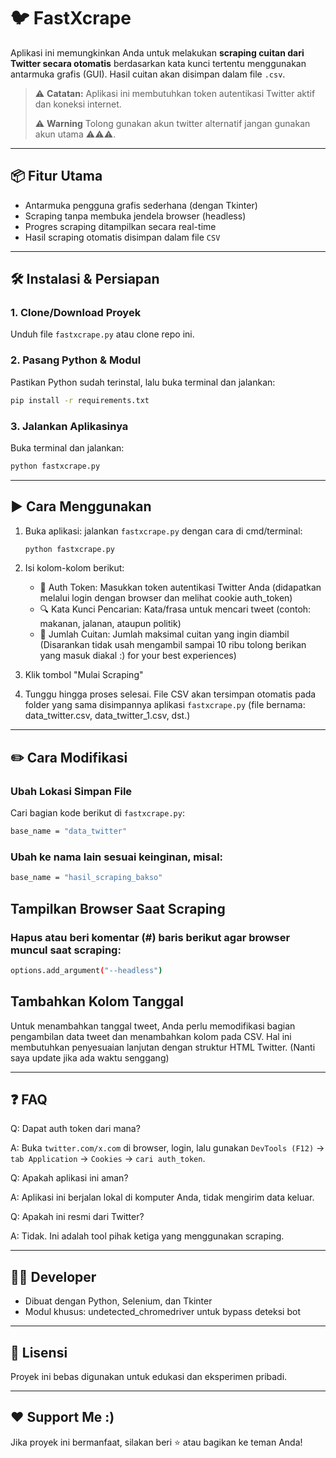 # 🐦 FastXcrape

Aplikasi ini memungkinkan Anda untuk melakukan **scraping cuitan dari Twitter secara otomatis** berdasarkan kata kunci tertentu menggunakan antarmuka grafis (GUI). Hasil cuitan akan disimpan dalam file `.csv`.

> ⚠️ **Catatan:** Aplikasi ini membutuhkan token autentikasi Twitter aktif dan koneksi internet.
> 
> ⚠️ **Warning** Tolong gunakan akun twitter alternatif jangan gunakan akun utama ⚠️⚠️⚠️.

---

## 📦 Fitur Utama

- Antarmuka pengguna grafis sederhana (dengan Tkinter)
- Scraping tanpa membuka jendela browser (headless)
- Progres scraping ditampilkan secara real-time
- Hasil scraping otomatis disimpan dalam file `CSV`

---

## 🛠️ Instalasi & Persiapan

### 1. **Clone/Download Proyek**
Unduh file `fastxcrape.py` atau clone repo ini.

### 2. **Pasang Python & Modul**
Pastikan Python sudah terinstal, lalu buka terminal dan jalankan:

```bash
pip install -r requirements.txt
```

### 3. **Jalankan Aplikasinya**
Buka terminal dan jalankan:

```bash
python fastxcrape.py
```

---

## ▶️ Cara Menggunakan
1. Buka aplikasi: jalankan `fastxcrape.py` dengan cara di cmd/terminal:
   ```bash
   python fastxcrape.py
   ```
   
2. Isi kolom-kolom berikut:
     -  🔐 Auth Token: Masukkan token autentikasi Twitter Anda (didapatkan melalui login dengan browser dan melihat cookie auth_token)
     -  🔍 Kata Kunci Pencarian: Kata/frasa untuk mencari tweet (contoh: makanan, jalanan, ataupun politik)
     -  🔢 Jumlah Cuitan: Jumlah maksimal cuitan yang ingin diambil (Disarankan tidak usah mengambil sampai 10 ribu tolong berikan yang masuk diakal :) for your best experiences)

3. Klik tombol "Mulai Scraping"
   
4. Tunggu hingga proses selesai. File CSV akan tersimpan otomatis pada folder yang sama disimpannya aplikasi `fastxcrape.py` (file bernama: data_twitter.csv, data_twitter_1.csv, dst.)

---

## ✏️ Cara Modifikasi

### **Ubah Lokasi Simpan File**
Cari bagian kode berikut di `fastxcrape.py`:
```bash
base_name = "data_twitter"
```

### **Ubah ke nama lain sesuai keinginan, misal:**
```bash
base_name = "hasil_scraping_bakso"
```

## Tampilkan Browser Saat Scraping
### **Hapus atau beri komentar (#) baris berikut agar browser muncul saat scraping:**
```bash
options.add_argument("--headless")
```

## Tambahkan Kolom Tanggal
Untuk menambahkan tanggal tweet, Anda perlu memodifikasi bagian pengambilan data tweet dan menambahkan kolom pada CSV. Hal ini membutuhkan penyesuaian lanjutan dengan struktur HTML Twitter. (Nanti saya update jika ada waktu senggang)

---

## ❓ FAQ
Q: Dapat auth token dari mana?

A: Buka `twitter.com/x.com` di browser, login, lalu gunakan `DevTools (F12)` → `tab Application` → `Cookies` → `cari auth_token`.

Q: Apakah aplikasi ini aman?

A: Aplikasi ini berjalan lokal di komputer Anda, tidak mengirim data keluar.

Q: Apakah ini resmi dari Twitter?

A: Tidak. Ini adalah tool pihak ketiga yang menggunakan scraping.

---

## 🧑‍💻 Developer
- Dibuat dengan Python, Selenium, dan Tkinter
- Modul khusus: undetected_chromedriver untuk bypass deteksi bot

---

## 📄 Lisensi
Proyek ini bebas digunakan untuk edukasi dan eksperimen pribadi.

---

## ❤️ Support Me :)
Jika proyek ini bermanfaat, silakan beri ⭐ atau bagikan ke teman Anda!
